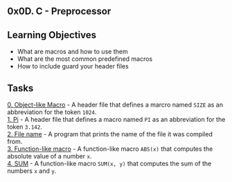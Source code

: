 ## 0x0D. C - Preprocessor
## Learning Objectives
- What are macros and how to use them
- What are the most common predefined macros
- How to include guard your header files

## Tasks
[0. Object-like Macro](0-object_like_macro.h) - A header file that defines a marcro named `SIZE` as an abbreviation for the token `1024`.  
[1. Pi](1-pi.h) - A header file that defines a macro named `PI` as an abbreviation for the token `3.142`.  
[2. File name](2-main.c) - A program that prints the name of the file it was compiled from.  
[3. Function-like macro](3-function_like_macro.h) - A function-like macro `ABS(x)` that computes the absolute value of a number `x`.  
[4. SUM](4-sum.h) - A function-like macro `SUM(x, y)` that computes the sum of the numbers `x` and `y`. 
